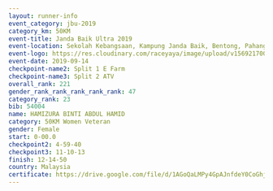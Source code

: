```yaml
---
layout: runner-info 
event_category: jbu-2019 
category_km: 50KM 
event-title: Janda Baik Ultra 2019 
event-location: Sekolah Kebangsaan, Kampung Janda Baik, Bentong, Pahang, Malaysia 
event-logo: https://res.cloudinary.com/raceyaya/image/upload/v1569217009/logo/janda-baik_vch1pc.jpg 
event-date: 2019-09-14 
checkpoint-name2: Split 1 E Farm 
checkpoint-name3: Split 2 ATV 
overall_rank: 221
gender_rank_rank_rank_rank_rank: 47
category_rank: 23
bib: 54004
name: HAMIZURA BINTI ABDUL HAMID
category: 50KM Women Veteran
gender: Female
start: 0-00.0
checkpoint2: 4-59-40
checkpoint3: 11-10-13
finish: 12-14-50
country: Malaysia
certificate: https://drive.google.com/file/d/1AGoQaLMPy4GpAJnfdeY0CoGhj-ySuLg3/view?usp=sharing
---
```

